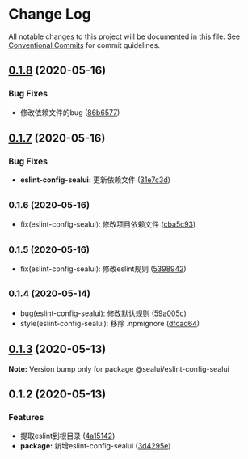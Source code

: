 # Change Log

All notable changes to this project will be documented in this file.
See [Conventional Commits](https://conventionalcommits.org) for commit guidelines.

## [0.1.8](https://github.com/SealUI/seal-cli/compare/@sealui/eslint-config-sealui@0.1.7...@sealui/eslint-config-sealui@0.1.8) (2020-05-16)


### Bug Fixes

* 修改依赖文件的bug ([86b6577](https://github.com/SealUI/seal-cli/commit/86b65774c2f09cd4be6469fc6badceb2b1dd3ac4))





## [0.1.7](https://github.com/SealUI/seal-cli/compare/@sealui/eslint-config-sealui@0.1.6...@sealui/eslint-config-sealui@0.1.7) (2020-05-16)


### Bug Fixes

* **eslint-config-sealui:** 更新依赖文件 ([31e7c3d](https://github.com/SealUI/seal-cli/commit/31e7c3d6fab0305e8d0ce5e45e73a81a74f62432))





## <small>0.1.6 (2020-05-16)</small>

* fix(eslint-config-sealui): 修改项目依赖文件 ([cba5c93](https://github.com/SealUI/seal-cli/commit/cba5c93))





## <small>0.1.5 (2020-05-16)</small>

* fix(eslint-config-sealui): 修改eslint规则 ([5398942](https://github.com/SealUI/seal-cli/commit/5398942))





## <small>0.1.4 (2020-05-14)</small>

* bug(eslint-config-sealui): 修改默认规则 ([59a005c](https://github.com/SealUI/seal-cli/commit/59a005c))
* style(eslint-config-sealui): 移除 .npmignore ([dfcad64](https://github.com/SealUI/seal-cli/commit/dfcad64))





## [0.1.3](https://github.com/SealUI/seal-cli/compare/@sealui/eslint-config-sealui@0.1.2...@sealui/eslint-config-sealui@0.1.3) (2020-05-13)

**Note:** Version bump only for package @sealui/eslint-config-sealui





## 0.1.2 (2020-05-13)


### Features

* 提取eslint到根目录 ([4a15142](https://github.com/SealUI/seal-cli/commit/4a15142323a4522cee132d197cd64e11ef899866))
* **package:** 新增eslint-config-sealui ([3d4295e](https://github.com/SealUI/seal-cli/commit/3d4295e7d7e3042670774253171716295071ac2b))
